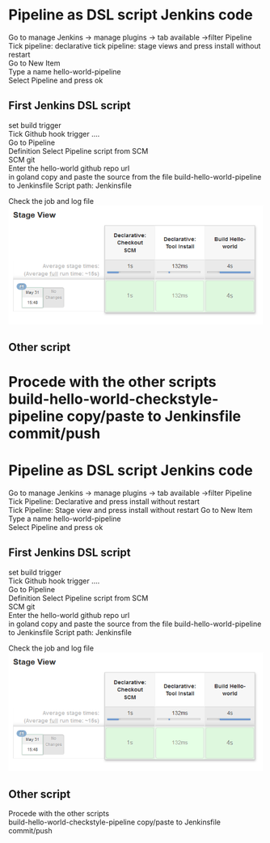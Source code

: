 # Pipeline as DSL script Jenkins code
Go to manage Jenkins -> manage plugins -> tab available ->filter Pipeline  
Tick pipeline: declarative 
tick pipeline: stage views
and press install without restart  
Go to New Item  
Type a name hello-world-pipeline   
Select Pipeline and press ok 


## First Jenkins DSL script
set build trigger  
Tick Github hook trigger ....   
Go to Pipeline  
Definition  Select  Pipeline script from SCM     
SCM git  
Enter the hello-world github repo url    
in goland copy and paste the source from the file build-hello-world-pipeline to Jenkinsfile 
Script path:  Jenkinsfile
 
Check the job and log file
![Jenkins_perf](screenshots/pipeline_first_script.png)  

## Other script
Procede with the other scripts   
build-hello-world-checkstyle-pipeline copy/paste to Jenkinsfile commit/push   
=======
# Pipeline as DSL script Jenkins code
Go to manage Jenkins -> manage plugins -> tab available ->filter Pipeline  
Tick Pipeline: Declarative  and press install without restart  
Tick Pipeline: Stage view
and press install without restart 
Go to New Item  
Type a name hello-world-pipeline   
Select Pipeline and press ok 


## First Jenkins DSL script
set build trigger  
Tick Github hook trigger ....   
Go to Pipeline  
Definition  Select  Pipeline script from SCM     
SCM git  
Enter the hello-world github repo url    
in goland copy and paste the source from the file build-hello-world-pipeline to Jenkinsfile 
Script path:  Jenkinsfile
 
Check the job and log file
![Jenkins_perf](screenshots/pipeline_first_script.png)  

## Other script
Procede with the other scripts   
build-hello-world-checkstyle-pipeline copy/paste to Jenkinsfile commit/push      